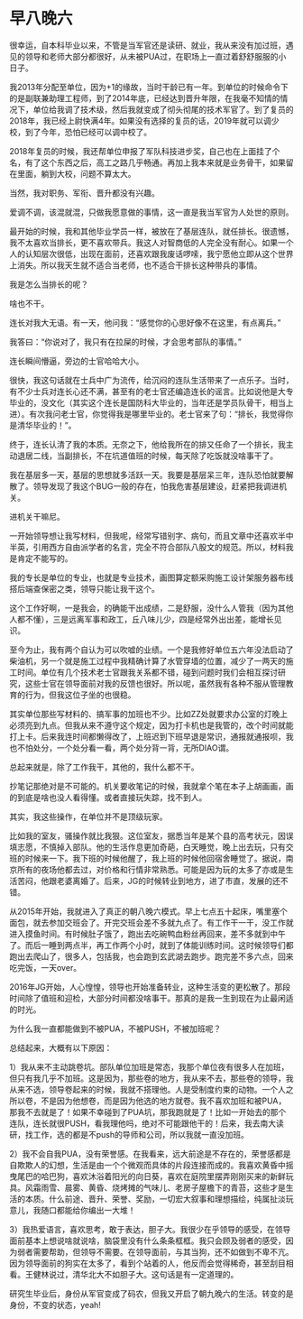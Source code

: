 # 早八晚六

很幸运，自本科毕业以来，不管是当军官还是读研、就业，我从来没有加过班，遇见的领导和老师大部分都很好，从未被PUA过，在职场上一直过着舒舒服服的小日子。

我2013年分配至单位，因为+1的缘故，当时干龄已有一年。到单位的时候命令下的是副联兼助理工程师，到了2014年底，已经达到晋升年限，在我毫不知情的情况下，单位给我调了技术级，然后我就变成了彻头彻尾的技术军官了。到了复员的2018年，我已经上尉快满4年。如果没有选择的复员的话，2019年就可以调少校，到了今年，恐怕已经可以调中校了。

2018年复员的时候，我还帮单位申报了军队科技进步奖，自己也在上面挂了个名，有了这个东西之后，高工之路几乎畅通。再加上我本来就是业务骨干，如果留在里面，躺到大校，问题不算太大。

当然，我对职务、军衔、晋升都没有兴趣。

爱调不调，该混就混，只做我愿意做的事情，这一直是我当军官为人处世的原则。

最开始的时候，我和其他毕业学员一样，被放在了基层连队，就任排长。很遗憾，我不太喜欢当排长，更不喜欢带兵。我这人对智商低的人完全没有耐心。如果一个人的认知层次很低，出现在面前，还喜欢跟我废话啰嗦，我宁愿他立即从这个世界上消失。所以我天生就不适合当老师，也不适合干排长这种带兵的事情。

我是怎么当排长的呢？

啥也不干。

连长对我大无语。有一天，他问我：“感觉你的心思好像不在这里，有点离兵。”

我答曰：“你说对了，我只有在拉屎的时候，才会思考部队的事情。”

连长瞬间懵逼，旁边的士官哈哈大小。

很快，我这句话就在士兵中广为流传，给沉闷的连队生活带来了一点乐子。当时，有不少士兵对连长心还不满，甚至有的老士官还编造连长的谣言。比如说他是大专毕业的，没文化（其实这个连长是国防科大毕业的，当年还是学员队骨干，相当上进）。有次我问老士官，你觉得我是哪里毕业的。老士官来了句：“排长，我觉得你是清华毕业的！”。

终于，连长认清了我的本质。无奈之下，他给我所在的排又任命了一个排长，我主动退居二线，当副排长，不在坑道值班的时候，每天除了吃饭就没啥事干了。

我在基层多一天，基层的思想就多活跃一天。我要是基层呆三年，连队恐怕就要解散了。领导发现了我这个BUG一般的存在，怕我危害基层建设，赶紧把我调进机关。

进机关干嘛尼。

一开始领导想让我写材料，但我呢，经常写错别字、病句，而且文章中还喜欢半中半英，引用西方自由派学者的名言，完全不符合部队八股文的规范。所以，材料我是肯定不能写的。

我的专长是单位的专业，也就是专业技术，画图算定额采购施工设计架服务器布线搭后端查保密之类，领导只能让我干这个。

这个工作好啊，一是我会，的确能干出成绩，二是舒服，没什么人管我（因为其他人都不懂），三是远离军事和政工，丘八味儿少，四是经常外出出差，能增长见识。

至今为止，我有两个自认为可以吹嘘的业绩。一个是我修好单位五六年没法启动了柴油机，另一个就是施工过程中我精确计算了水管穿墙的位置，减少了一两天的施工时间。单位有几个技术老士官跟我关系都不错，碰到问题时我们会相互探讨研究，这些士官在领导面前对我的反馈也很好。所以呢，虽然我有各种不服从管理教育的行为，但我这位子坐的也很稳。

其实单位那些写材料的、搞军事的加班也不少。比如ZZ处就要求办公室的灯晚上必须亮到九点。但我从来不遵守这个规定，因为打卡机也是我管的，改个时间就能打上卡。后来我连时间都懒得改了，上班迟到下班早退是常识，通报就通报呗，我也不怕处分，一个处分看一看，两个处分背一背，无所DIAO谓。

总起来就是，除了工作我干，其他的，我什么都不干。

抄笔记那绝对是不可能的。机关要收笔记的时候，我就拿个笔在本子上胡画画，画的到底是啥也没人看得懂。或者直接玩失踪，找不到人。

其实，我这些操作，在单位并不是顶级玩家。

比如我的室友，骚操作就比我狠。这位室友，据悉当年是某个县的高考状元，因误填志愿，不慎掉入部队。他的生活作息更加奇葩，白天睡觉，晚上出去玩，只有交班的时候来一下。我下班的时候他醒了，我上班的时候他回宿舍睡觉了。据说，南京所有的夜场他都去过，对价格和行情非常熟悉。可能是因为玩的太多了亦或是生活苦闷，他跟老婆离婚了。后来，JG的时候转业到地方，进了市直，发展的还不错。

从2015年开始，我就进入了真正的朝八晚六模式。早上七点五十起床，嘴里塞个面包，就去参加交班会了。开完交班会差不多就九点了。有工作干一干，没工作就进入摸鱼时间。有时候肚子饿了，跑出去吃碗鸭血粉丝再回来，差不多就到中午了。而后一睡到两点半，再工作两个小时，就到了体能训练时间。这时候领导们都跑出去爬山了，很多人，包括我，也会跑到玄武湖去跑步。跑完差不多六点，回来吃完饭，一天over。

2016年JG开始，人心惶惶，领导也开始准备转业，这种生活变的更松散了。那段时间除了值班和迎检，大部分时间都没啥事干。那真的是我一生到现在为止最闲适的时光。

为什么我一直都能做到不被PUA，不被PUSH，不被加班呢？

总结起来，大概有以下原因：

1）我从来不主动跳卷坑。部队单位加班是常态，我那个单位夜有很多人在加班，但只有我几乎不加班。这是因为，那些卷的地方，我从来不去，那些卷的领导，我从来不选，领导卷起来的时候，我就不搭理他。人是受制度约束的动物。一个人之所以卷，不是因为他想卷，而是因为他选的地方就卷。我不喜欢加班和被PUA，那我不去就是了！如果不幸碰到了PUA坑，那我跑就是了！比如一开始去的那个连队，连长就很PUSH，看我理他吗，绝对不可能跟他干的！后来，我去南大读研，找工作，选的都是不push的导师和公司，所以我就一直没加班。

2）我不会自我PUA，没有荣誉感。在我看来，远大前途是不存在的，荣誉感都是自欺欺人的幻想，生活是由一个个微观而具体的片段连接而成的。我喜欢黄昏中摇曳尾巴的哈巴狗，喜欢沐浴着阳光的向日葵，喜欢在庭院里摆弄刚刚买来的新鲜玩具。风霜雨雪、晨雾、黄昏、烧烤摊的气味儿、老房子屋檐下的青苔，这些才是生活的本质。什么前途、晋升、荣誉、奖励，一切宏大叙事和理想描绘，纯属扯淡玩意儿，我随口都能给你编出一大堆！

3）我热爱语言，喜欢思考，敢于表达，胆子大。我很少在乎领导的感受，在领导面前基本上想说啥就说啥，脑袋里没有什么条条框框。我只会顾及弱者的感受，因为弱者需要帮助，但领导不需要。在领导面前，与其当狗，还不如做到不卑不亢。因为领导面前的狗实在太多了，看到个站着的人，他反而会觉得稀奇，甚至刮目相看。王健林说过，清华北大不如胆子大。这句话是有一定道理的。



研究生毕业后，身份从军官变成了码农，但我又开启了朝九晚六的生活。转变的是身份，不变的状态，yeah!